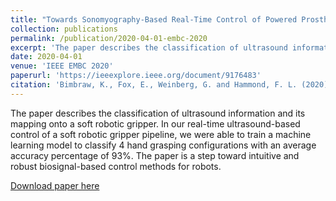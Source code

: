 ```yaml
---
title: "Towards Sonomyography-Based Real-Time Control of Powered Prosthesis Grasp Synergies"
collection: publications
permalink: /publication/2020-04-01-embc-2020
excerpt: 'The paper describes the classification of ultrasound information and its mapping onto a soft robotic gripper. In our real-time ultrasound-based control of a soft robotic gripper pipeline, we were able to train a machine learning model to classify 4 hand grasping configurations with an average accuracy percentage of 93%. The paper is a step toward intuitive and robust biosignal-based control methods for robots.'
date: 2020-04-01
venue: 'IEEE EMBC 2020'
paperurl: 'https://ieeexplore.ieee.org/document/9176483'
citation: 'Bimbraw, K., Fox, E., Weinberg, G. and Hammond, F. L. (2020). &quot;Towards Sonomyography-Based Real-Time Control of Powered Prosthesis Grasp Synergies.&quot; <i>2020 42nd Annual International Conference of the IEEE Engineering in Medicine and Biology Society (EMBC)</i>, Montreal, QC, Canada, 2020, pp. 4753-4757.'
---
```

The paper describes the classification of ultrasound information and its mapping onto a soft robotic gripper. In our real-time ultrasound-based control of a soft robotic gripper pipeline, we were able to train a machine learning model to classify 4 hand grasping configurations with an average accuracy percentage of 93%. The paper is a step toward intuitive and robust biosignal-based control methods for robots.

[Download paper here](https://ieeexplore.ieee.org/document/9176483)
